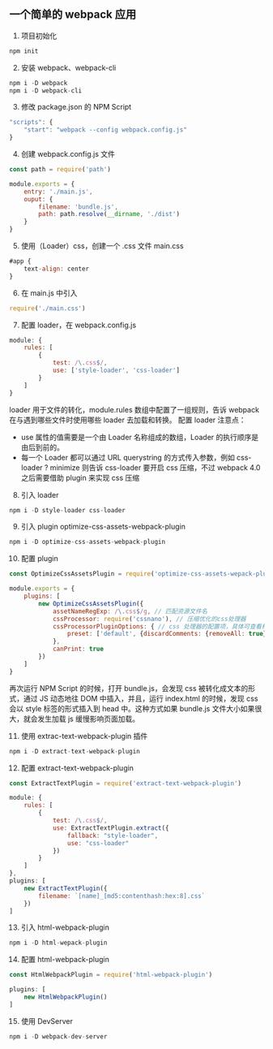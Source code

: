 ## 一个简单的 webpack 应用

1. 项目初始化
```javascript
npm init
```

2. 安装 webpack、webpack-cli
```javascript
npm i -D webpack
npm i -D webpack-cli
```

3. 修改 package.json 的 NPM Script
```javascript
"scripts": {
	"start": "webpack --config webpack.config.js"
}
```

4. 创建 webpack.config.js 文件
```javascript
const path = require('path')

module.exports = {
	entry: './main.js',
	ouput: {
		filename: 'bundle.js',
		path: path.resolve(__dirname, './dist')
	}
}
```

5. 使用（Loader）css，创建一个 .css 文件 main.css
```javascript
#app {
	text-align: center
}
```

6. 在 main.js 中引入
```javascript
require('./main.css')
```

7. 配置 loader，在 webpack.config.js
```javascript
module: {
	rules: [
		{
			test: /\.css$/,
			use: ['style-loader', 'css-loader']
		}
	]
}
```
loader 用于文件的转化，module.rules 数组中配置了一组规则，告诉 webpack 在与遇到哪些文件时使用哪些 loader 去加载和转换。
配置 loader 注意点：
- use 属性的值需要是一个由 Loader 名称组成的数组，Loader 的执行顺序是由后到前的。
- 每一个 Loader 都可以通过 URL querystring 的方式传入参数，例如 css-loader ? minimize 则告诉 css-loader 要开启 css 压缩，不过 webpack 4.0 之后需要借助 plugin 来实现 css 压缩

8. 引入 loader
```javascript
npm i -D style-loader css-loader
```

9. 引入 plugin optimize-css-assets-webpack-plugin
```javascript
npm i -D optimize-css-assets-webpack-plugin
```

10. 配置 plugin
```javascript
const OptimizeCssAssetsPlugin = require('optimize-css-assets-wepack-plugin')

module.exports = {
	plugins: [
		new OptimizeCssAssetsPlugin({
			assetNameRegExp: /\.css$/g, // 匹配资源文件名
			cssProcessor: require('cssnano'), // 压缩优化的css处理器
			cssProcessorPluginOptions: { // css 处理器的配置项，具体可查看相对应 css 处理器的文档
				preset: ['default', {discardComments: {removeAll: true}}]
			},
			canPrint: true
		})
	]
}
```

再次运行 NPM Script 的时候，打开 bundle.js，会发现 css 被转化成文本的形式，通过 JS 动态地往 DOM 中插入，并且，运行 index.html 的时候，发现 css 会以 style 标签的形式插入到 head 中。这种方式如果 bundle.js 文件大小如果很大，就会发生加载 js 缓慢影响页面加载。

11. 使用 extrac-text-webpack-plugin 插件
```javascript
npm i -D extract-text-webpack-plugin
```

12. 配置 extract-text-webpack-plugin
```javascript
const ExtractTextPlugin = require('extract-text-webpack-plugin')

module: {
	rules: [
		{
			test: /\.css$/,
			use: ExtractTextPlugin.extract({
				fallback: "style-loader",
				use: "css-loader"
			})
		}
	]
},
plugins: [
	new ExtractTextPlugin({
		filename: `[name]_[md5:contenthash:hex:8].css`
	})
]
```

13. 引入 html-webpack-plugin
```javascript
npm i -D html-wepack-plugin
```

14. 配置 html-webpack-plugin
```javascript
const HtmlWebpackPlugin = require('html-webpack-plugin')

plugins: [
	new HtmlWebpackPlugin()
]
```

15. 使用 DevServer
```javascript
npm i -D webpack-dev-server
```

